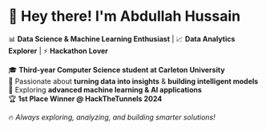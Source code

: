 # 👋 Hey there! I'm Abdullah Hussain

📊 **Data Science & Machine Learning Enthusiast** | 📈 **Data Analytics Explorer** | ⚡ **Hackathon Lover**  

🎓 **Third-year Computer Science student at Carleton University**  
🚀 Passionate about **turning data into insights** & **building intelligent models**  
🧠 Exploring **advanced machine learning & AI applications**  
🏆 **1st Place Winner @ HackTheTunnels 2024**  

🔥 *Always exploring, analyzing, and building smarter solutions!*  
